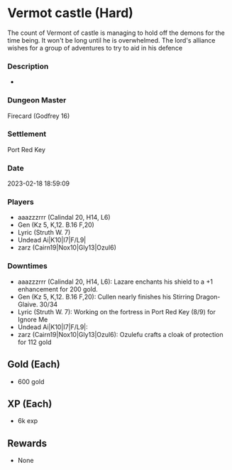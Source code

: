 # Vermot castle (Hard)
The count of Vermont of castle is managing to hold off the demons for the time being. It won't be long until he is overwhelmed. The lord's alliance wishes for a group of adventures to try to aid in his defence
### Description
-
### Dungeon Master
Firecard (Godfrey 16)
### Settlement
Port Red Key
### Date
2023-02-18 18:59:09
### Players
* aaazzzrrr (Calindal 20, H14, L6)
* Gen (Kz 5, K,12. B.16 F,20)
* Lyric (Struth W. 7)
* Undead Ai|K10|I7|F/L9|
* zarz (Cairn19|Nox10|Gly13|Ozul6)
### Downtimes
* aaazzzrrr (Calindal 20, H14, L6): Lazare enchants his shield to a +1 enhancement for 200 gold.
* Gen (Kz 5, K,12. B.16 F,20): Cullen nearly finishes his Stirring Dragon-Glaive. 30/34
* Lyric (Struth W. 7): Working on the fortress in Port Red Key (8/9) for Ignore Me
* Undead Ai|K10|I7|F/L9|: 
* zarz (Cairn19|Nox10|Gly13|Ozul6): Ozulefu crafts a cloak of protection for 112 gold
## Gold (Each)
* 600 gold
## XP (Each)
* 6k exp
## Rewards
* None
